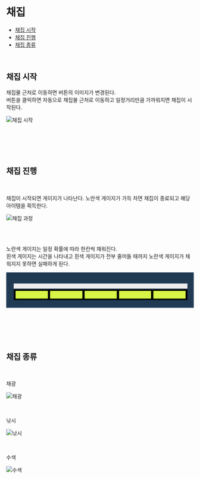 # 채집

- [채집 시작](#채집-시작) <!-- omit in toc -->
- [채집 진행](#채집-진행)
- [채집 종류](#채집-종류)

<br>

## 채집 시작

채집물 근처로 이동하면 버튼의 이미지가 변경된다.
<br>
버튼을 클릭하면 자동으로 채집물 근처로 이동하고 일정거리만큼 가까워지면 채집이 시작된다.

![채집 시작](./collect_start.gif)

<br>
<br>
<br>
<br>

## 채집 진행

<br>

채집이 시작되면 게이지가 나타난다. 노란색 게이지가 가득 차면 채집이 종료되고 해당 아이템을 획득한다.

![채집 과정](./collect_process.gif)

<br>
<br>

노란색 게이지는 일정 확률에 따라 한칸씩 채워진다.
<br>
흰색 게이지는 시간을 나타내고 흰색 게이지가 전부 줄어들 때까지 노란색 게이지가 채워지지 못하면 실패하게 된다.

![채집 게이지](./collect_gauge.png)


<br>
<br>
<br>
<br>

## 채집 종류

<br>

채광

![채광](collect_mining.gif)

<br>

낚시

![낚시](collect_fisihing.gif)

<br>

수색

![수색](collect_searching.gif)

